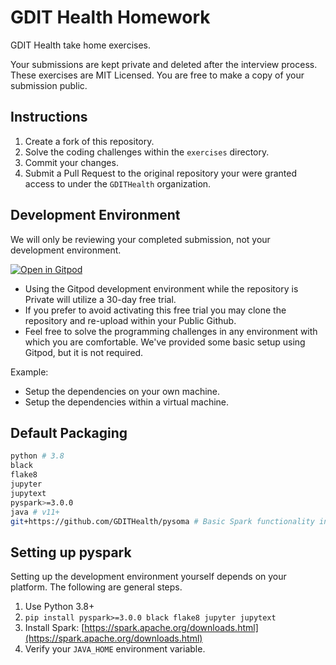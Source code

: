 # GDIT Health Homework

GDIT Health take home exercises.

Your submissions are kept private and deleted after the interview process. These exercises are MIT Licensed. You are free to make a copy of your submission public.

## Instructions

1. Create a fork of this repository.
1. Solve the coding challenges within the `exercises` directory.
1. Commit your changes.
1. Submit a Pull Request to the original repository your were granted access to under the `GDITHealth` organization.

## Development Environment

We will only be reviewing your completed submission, not your development environment.

[![Open in Gitpod](https://gitpod.io/button/open-in-gitpod.svg)](https://gitpod.io/#https://github.com/GDITHealth/gdithealth-homework)

- Using the Gitpod development environment while the repository is Private will utilize a 30-day free trial. 
- If you prefer to avoid activating this free trial you may clone the repository and re-upload within your Public Github.
- Feel free to solve the programming challenges in any environment with which you are comfortable. We've provided some basic setup using Gitpod, but it is not required.

Example:

- Setup the dependencies on your own machine.
- Setup the dependencies within a virtual machine.


## Default Packaging

```bash
python # 3.8
black
flake8
jupyter
jupytext
pyspark>=3.0.0
java # v11+
git+https://github.com/GDITHealth/pysoma # Basic Spark functionality included
```

## Setting up pyspark

Setting up the development environment yourself depends on your platform. The following are general steps.

1. Use Python 3.8+
1. `pip install pyspark>=3.0.0 black flake8 jupyter jupytext`
1. Install Spark: [https://spark.apache.org/downloads.html](https://spark.apache.org/downloads.html)
1. Verify your `JAVA_HOME` environment variable. 
